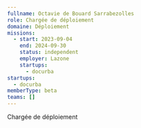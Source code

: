 ```yaml
---
fullname: Octavie de Bouard Sarrabezolles
role: Chargée de déploiement
domaine: Déploiement
missions:
  - start: 2023-09-04
    end: 2024-09-30
    status: independent
    employer: Lazone
    startups:
      - docurba
startups:
  - docurba
memberType: beta
teams: []
---
```

Chargée de déploiement